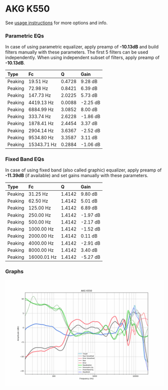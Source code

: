 # AKG K550
See [usage instructions](https://github.com/jaakkopasanen/AutoEq#usage) for more options and info.

### Parametric EQs
In case of using parametric equalizer, apply preamp of **-10.13dB** and build filters manually
with these parameters. The first 5 filters can be used independently.
When using independent subset of filters, apply preamp of **-10.13dB**.

| Type    | Fc          |      Q | Gain     |
|:--------|:------------|:-------|:---------|
| Peaking | 19.51 Hz    | 0.4728 | 9.28 dB  |
| Peaking | 72.98 Hz    | 0.8421 | 6.39 dB  |
| Peaking | 147.73 Hz   | 2.0225 | 5.73 dB  |
| Peaking | 4419.13 Hz  | 0.0088 | -2.25 dB |
| Peaking | 6884.99 Hz  | 3.0852 | 8.00 dB  |
| Peaking | 333.74 Hz   | 2.6228 | -1.86 dB |
| Peaking | 1878.41 Hz  | 2.4454 | 3.37 dB  |
| Peaking | 2904.14 Hz  | 3.6367 | -2.52 dB |
| Peaking | 9534.80 Hz  | 3.3587 | 3.11 dB  |
| Peaking | 15343.71 Hz | 0.2884 | -1.06 dB |

### Fixed Band EQs
In case of using fixed band (also called graphic) equalizer, apply preamp of **-11.39dB**
(if available) and set gains manually with these parameters.

| Type    | Fc          |      Q | Gain     |
|:--------|:------------|:-------|:---------|
| Peaking | 31.25 Hz    | 1.4142 | 9.80 dB  |
| Peaking | 62.50 Hz    | 1.4142 | 5.01 dB  |
| Peaking | 125.00 Hz   | 1.4142 | 6.89 dB  |
| Peaking | 250.00 Hz   | 1.4142 | -1.97 dB |
| Peaking | 500.00 Hz   | 1.4142 | -2.17 dB |
| Peaking | 1000.00 Hz  | 1.4142 | -1.52 dB |
| Peaking | 2000.00 Hz  | 1.4142 | 0.11 dB  |
| Peaking | 4000.00 Hz  | 1.4142 | -2.91 dB |
| Peaking | 8000.00 Hz  | 1.4142 | 3.40 dB  |
| Peaking | 16000.01 Hz | 1.4142 | -5.27 dB |

### Graphs
![](./AKG%20K550.png)